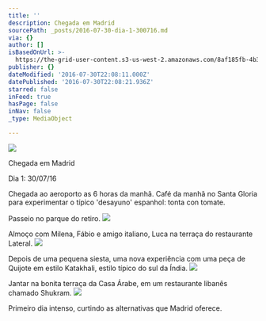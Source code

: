 ```yaml
---
title: ''
description: Chegada em Madrid
sourcePath: _posts/2016-07-30-dia-1-300716.md
via: {}
author: []
isBasedOnUrl: >-
  https://the-grid-user-content.s3-us-west-2.amazonaws.com/8af185fb-4b3f-4c2a-a572-62a7134ee143.jpg
publisher: {}
dateModified: '2016-07-30T22:08:11.000Z'
datePublished: '2016-07-30T22:08:21.936Z'
starred: false
inFeed: true
hasPage: false
inNav: false
_type: MediaObject

---
```

![](https://the-grid-user-content.s3-us-west-2.amazonaws.com/8af185fb-4b3f-4c2a-a572-62a7134ee143.jpg)

Chegada em Madrid

Dia 1: 30/07/16

Chegada ao aeroporto as 6 horas da manhã. Café da manhã no Santa Gloria para experimentar o típico 'desayuno' espanhol: tonta con tomate.

Passeio no parque do retiro.
![](https://the-grid-user-content.s3-us-west-2.amazonaws.com/dfa8c991-5f61-4d41-98a7-8b74554f8e44.jpg)

Almoço com Milena, Fábio e amigo italiano, Luca na terraça do restaurante Lateral.
![](https://the-grid-user-content.s3-us-west-2.amazonaws.com/1899c340-d72b-417d-afd2-2ca7572088ca.jpg)

Depois de uma pequena siesta, uma nova experiência com uma peça de Quijote em estilo Katakhali, estilo típico do sul da Índia.
![](https://the-grid-user-content.s3-us-west-2.amazonaws.com/2e39fcf0-7aea-448e-b2d7-694bd225d310.jpg)

Jantar na bonita terraça da Casa Árabe, em um restaurante libanês chamado Shukram.
![](https://imgflo.herokuapp.com/graph/vahj1ThiexotieMo/60dc18ea47efb6a209677304b476f39a/croprotate.jpg?cropheight=4032&cropwidth=3024&degrees=-90&input=https%3A%2F%2Fthe-grid-user-content.s3-us-west-2.amazonaws.com%2Fa0c6eff1-40e9-4c5a-a974-1623ebcf1b1e.jpg&x=0&y=0)

Primeiro dia intenso, curtindo as alternativas que Madrid oferece.